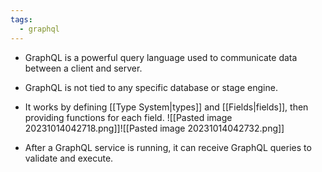 ```yaml
---
tags:
  - graphql
---
```

- GraphQL is a powerful query language used to communicate data between a client and server.
- GraphQL is not tied to any specific database or stage engine.
- It works by defining [[Type System|types]] and [[Fields|fields]], then providing functions for each field.
  ![[Pasted image 20231014042718.png]]![[Pasted image 20231014042732.png]]

- After a GraphQL service is running, it can receive GraphQL queries to validate and execute.